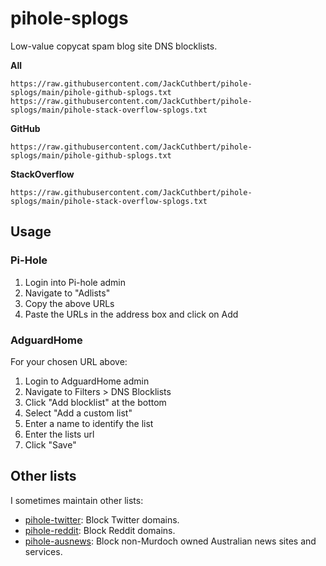 # pihole-splogs

Low-value copycat spam blog site DNS blocklists.

**All**

```
https://raw.githubusercontent.com/JackCuthbert/pihole-splogs/main/pihole-github-splogs.txt https://raw.githubusercontent.com/JackCuthbert/pihole-splogs/main/pihole-stack-overflow-splogs.txt
```

**GitHub**

```
https://raw.githubusercontent.com/JackCuthbert/pihole-splogs/main/pihole-github-splogs.txt
```

**StackOverflow**

```
https://raw.githubusercontent.com/JackCuthbert/pihole-splogs/main/pihole-stack-overflow-splogs.txt
```

## Usage

### Pi-Hole

1. Login into Pi-hole admin
2. Navigate to "Adlists"
3. Copy the above URLs
4. Paste the URLs in the address box and click on Add

### AdguardHome

For your chosen URL above:

1. Login to AdguardHome admin
2. Navigate to Filters > DNS Blocklists
3. Click "Add blocklist" at the bottom
4. Select "Add a custom list"
5. Enter a name to identify the list
6. Enter the lists url
7. Click "Save"

## Other lists

I sometimes maintain other lists:

- [pihole-twitter](https://github.com/JackCuthbert/pihole-twitter): Block Twitter domains.
- [pihole-reddit](https://github.com/JackCuthbert/pihole-reddit): Block Reddit domains.
- [pihole-ausnews](https://github.com/JackCuthbert/pihole-ausnews): Block non-Murdoch owned Australian news sites and services.
